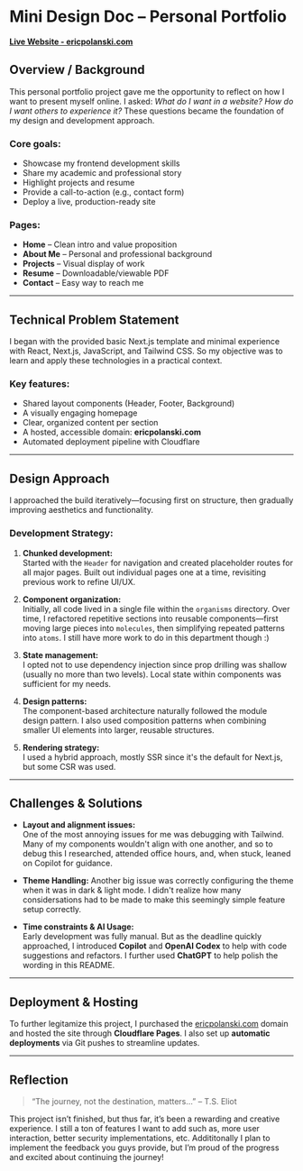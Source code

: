 # Mini Design Doc – Personal Portfolio

**[Live Website - ericpolanski.com](ericpolanski.com)**

## Overview / Background

This personal portfolio project gave me the opportunity to reflect on how I want to present myself online. 
I asked: *What do I want in a website? How do I want others to experience it?* 
These questions became the foundation of my design and development approach.

### Core goals:
- Showcase my frontend development skills  
- Share my academic and professional story  
- Highlight projects and resume  
- Provide a call-to-action (e.g., contact form)  
- Deploy a live, production-ready site  

### Pages:
- **Home** – Clean intro and value proposition  
- **About Me** – Personal and professional background  
- **Projects** – Visual display of work  
- **Resume** – Downloadable/viewable PDF  
- **Contact** – Easy way to reach me  

---

## Technical Problem Statement

I began with the provided basic Next.js template and minimal experience with React, Next.js, JavaScript, and Tailwind CSS. 
So my objective was to learn and apply these technologies in a practical context.

### Key features:
- Shared layout components (Header, Footer, Background)
- A visually engaging homepage
- Clear, organized content per section
- A hosted, accessible domain: **ericpolanski.com**
- Automated deployment pipeline with Cloudflare

---

## Design Approach

I approached the build iteratively—focusing first on structure, then gradually improving aesthetics and functionality.

### Development Strategy:
1. **Chunked development:**  
   Started with the `Header` for navigation and created placeholder routes for all major pages. Built out individual pages one at a time, revisiting previous work to refine UI/UX.

2. **Component organization:**  
   Initially, all code lived in a single file within the `organisms` directory.
   Over time, I refactored repetitive sections into reusable components—first moving large pieces into `molecules`, then simplifying repeated patterns into `atoms`.
   I still have more work to do in this department though :)

4. **State management:**  
   I opted not to use dependency injection since prop drilling was shallow (usually no more than two levels). Local state within components was sufficient for my needs.

5. **Design patterns:**  
   The component-based architecture naturally followed the module design pattern.
   I also used composition patterns when combining smaller UI elements into larger, reusable structures.

7. **Rendering strategy:**  
   I used a hybrid approach, mostly SSR since it's the default for Next.js, but some CSR was used.

---

## Challenges & Solutions

- **Layout and alignment issues:**  
  One of the most annoying issues for me was debugging with Tailwind.
  Many of my components wouldn't align with one another, and so to debug this I researched, attended office hours, and, when stuck, leaned on Copilot for guidance.

- **Theme Handling:**
  Another big issue was correctly configuring the theme when it was in dark & light mode.
  I didn't realize how many considersations had to be made to make this seemingly simple feature setup correctly.

- **Time constraints & AI Usage:**  
  Early development was fully manual. But as the deadline quickly approached, I introduced **Copilot** and **OpenAI Codex** to help with code suggestions and refactors.
  I further used **ChatGPT** to help polish the wording in this README.

---

## Deployment & Hosting

To further legitamize this project, I purchased the [ericpolanski.com](ericpolanski.com) domain and hosted the site through **Cloudflare Pages**. 
I also set up **automatic deployments** via Git pushes to streamline updates.

---

## Reflection

> “The journey, not the destination, matters…” – T.S. Eliot

This project isn’t finished, but thus far, it’s been a rewarding and creative experience. 
I still a ton of features I want to add such as, more user interaction, better security implementations, etc. 
Addititonally I plan to implement the feedback you guys provide, but I’m proud of the progress and excited about continuing the journey!

